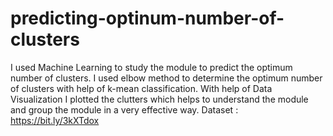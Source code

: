 # predicting-optinum-number-of-clusters
I used Machine Learning to study the module to predict the optimum number of clusters. I used elbow method to determine the optimum number of clusters with help of k-mean classification. With help of Data Visualization I plotted the clutters which helps to understand the module and group the module in a very effective way. Dataset : https://bit.ly/3kXTdox
